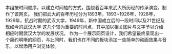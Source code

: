本组按时间顺序，以建立时间轴的方式，围绕着百年来武大所历经的传承演变，制作了该网页。
我们把武大的百年历程分为1893年，1893~1926年，1928年，1929年，抗战时期的武汉大学，1949年，新中国成立后的一段时间以及21世纪及现如今的武汉大学
这几个较为重要的时间点，其中加以相关图片与文字予以介绍相应时期武汉大学的发展状况。
作为一个展示网页设计，我们希望最终呈现出一个简约明晰的网页，与此同时，我们也在不同的板块添加一些简单的动画效果与音乐，以增添用户浏览体验。